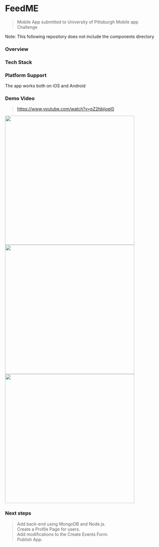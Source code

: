 # FeedME
> Mobile App submitted to University of Pittsburgh Mobile app Challenge
<p>Note: This following repository does not include the components directory</p>


### Overview


### Tech Stack


### Platform Support
<p>The app works both on iOS and Android</p>

### Demo Video
> https://www.youtube.com/watch?v=pZ2hbjioeI0



<img src="http://niksingh.net/img/feedMeHome.png" width="425" /> <img src="http://niksingh.net/img/feedMeMap.png" width="425" /> 
<img src="http://niksingh.net/img/feedMeDesc.png" width="425" />


### Next steps
> Add back-end using MongoDB and Node.js. <br />
> Create a Profile Page for users. <br />
> Add modifications to the Create Events Form. <br />
> Publish App.